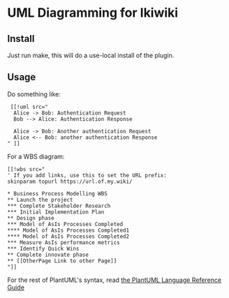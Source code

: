 UML Diagramming for Ikiwiki
===========================

Install
-------

Just run make, this will do a use-local install of the plugin.

Usage
-----

Do something like:

     [[!uml src="
      Alice -> Bob: Authentication Request
      Bob --> Alice: Authentication Response

      Alice -> Bob: Another authentication Request
      Alice <-- Bob: another authentication Response
    " ]]

For a WBS diagram:

    [[!wbs src="
    ' If you add links, use this to set the URL prefix:
    skinparam topurl https://url.of.my.wiki/

    * Business Process Modelling WBS
    ** Launch the project
    *** Complete Stakeholder Research
    *** Initial Implementation Plan
    ** Design phase
    *** Model of AsIs Processes Completed
    **** Model of AsIs Processes Completed1
    **** Model of AsIs Processes Completed2
    *** Measure AsIs performance metrics
    *** Identify Quick Wins
    ** Complete innovate phase
    ** [[OtherPage Link to other Page]]
    "]]

For the rest of PlantUML's syntax, read [the PlantUML Language Reference Guide](https://plantuml.com/en/guide)


